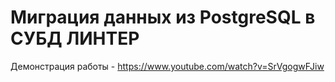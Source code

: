 # Миграция данных из PostgreSQL в СУБД ЛИНТЕР

Демонстрация работы - https://www.youtube.com/watch?v=SrVgogwFJiw
